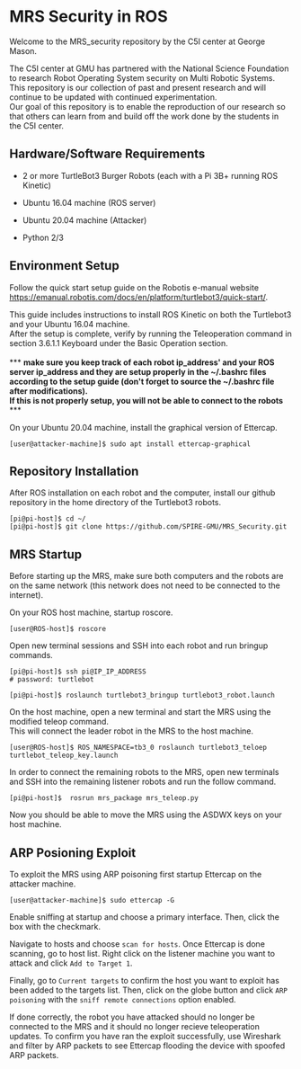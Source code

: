 # MRS Security in ROS

Welcome to the MRS_security repository by the C5I center at George Mason.

The C5I center at GMU has partnered with the National Science Foundation to research Robot Operating System security on Multi Robotic Systems.  
This repository is our collection of past and present research and will continue to be updated with continued experimentation.  
Our goal of this repository is to enable the reproduction of our research so that others can learn from and build off the work done by the students in the C5I center.

## Hardware/Software Requirements

- 2 or more TurtleBot3 Burger Robots (each with a Pi 3B+ running ROS Kinetic)

- Ubuntu 16.04 machine (ROS server)

- Ubuntu 20.04 machine (Attacker)  

- Python 2/3

## Environment Setup

Follow the quick start setup guide on the Robotis e-manual website https://emanual.robotis.com/docs/en/platform/turtlebot3/quick-start/.

This guide includes instructions to install ROS Kinetic on both the Turtlebot3 and your Ubuntu 16.04 machine.  
After the setup is complete, verify by running the Teleoperation command in section 3.6.1.1 Keyboard under the Basic Operation section.  
<br />
*** **make sure you keep track of each robot ip_address' and your ROS server ip_address and they are setup properly in the ~/.bashrc files according to the setup guide (don't forget to source the ~/.bashrc file after modifications).  
If this is not properly setup, you will not be able to connect to the robots** ***  

On your Ubuntu 20.04 machine, install the graphical version of Ettercap.
```
[user@attacker-machine]$ sudo apt install ettercap-graphical
```

## Repository Installation

After ROS installation on each robot and the computer, install our github repository in the home directory of the Turtlebot3 robots.
```
[pi@pi-host]$ cd ~/
[pi@pi-host]$ git clone https://github.com/SPIRE-GMU/MRS_Security.git
```

## MRS Startup

Before starting up the MRS, make sure both computers and the robots are on the same network (this network does not need to be connected to the internet).  

On your ROS host machine, startup roscore.
```
[user@ROS-host]$ roscore
```

Open new terminal sessions and SSH into each robot and run bringup commands.
```
[pi@pi-host]$ ssh pi@IP_IP_ADDRESS
# password: turtlebot

[pi@pi-host]$ roslaunch turtlebot3_bringup turtlebot3_robot.launch
```

On the host machine, open a new terminal and start the MRS using the modified teleop command.  
This will connect the leader robot in the MRS to the host machine.
```
[user@ROS-host]$ ROS_NAMESPACE=tb3_0 roslaunch turtlebot3_teloep turtlebot_teleop_key.launch
```

In order to connect the remaining robots to the MRS, open new terminals and SSH into the remaining listener robots and run the follow command.
```
[pi@pi-host]$  rosrun mrs_package mrs_teleop.py
```

Now you should be able to move the MRS using the ASDWX keys on your host machine.

## ARP Posioning Exploit

To exploit the MRS using ARP poisoning first startup Ettercap on the attacker machine.
```
[user@attacker-machine]$ sudo ettercap -G
```

Enable sniffing at startup and choose a primary interface. Then, click the box with the checkmark.  

Navigate to hosts and choose `scan for hosts`. Once Ettercap is done scanning, go to host list. Right click on the listener machine you want to attack and click `Add to Target 1`.  

Finally, go to `Current targets` to confirm the host you want to exploit has been added to the targets list. Then, click on the globe button and click `ARP poisoning` with the `sniff remote connections` option enabled.

If done correctly, the robot you have attacked should no longer be connected to the MRS and it should no longer recieve teleoperation updates.
To confirm you have ran the exploit successfully, use Wireshark and filter by ARP packets to see Ettercap flooding the device with spoofed ARP packets.